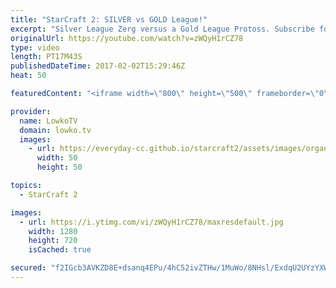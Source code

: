 ```yaml
---
title: "StarCraft 2: SILVER vs GOLD League!"
excerpt: "Silver League Zerg versus a Gold League Protoss. Subscribe for more videos: http://lowko.tv/youtube More StarCraft 2 Casts: https://goo.gl/t6g7aW  A wild match of StarCraft 2 between two non-professional players. While both players decide to sit back for the majority of the game, eventually... Things"
originalUrl: https://youtube.com/watch?v=zWQyH1rCZ78
type: video
length: PT17M43S
publishedDateTime: 2017-02-02T15:29:46Z
heat: 50

featuredContent: "<iframe width=\"800\" height=\"500\" frameborder=\"0\" src=\"https://www.youtube.com/embed/zWQyH1rCZ78\" allow=\"accelerometer; autoplay; encrypted-media; gyroscope; picture-in-picture\" allowfullscreen></iframe>"

provider:
  name: LowkoTV
  domain: lowko.tv
  images:
    - url: https://everyday-cc.github.io/starcraft2/assets/images/organizations/lowko.tv-50x50.jpg
      width: 50
      height: 50

topics:
  - StarCraft 2

images:
  - url: https://i.ytimg.com/vi/zWQyH1rCZ78/maxresdefault.jpg
    width: 1280
    height: 720
    isCached: true

secured: "f2IGcb3AVKZD8E+dsanq4EPu/4hC52ivZTHw/1MuWo/8NHsl/ExdqU2UYzYXWUdc1LrIQFiDoYrT1i7476D4gTJTZxBn6G3KW7Q+EFsQWDtIr79Wad6sOEjMdGgi27ORsVFXXcuqAPcb+sQgsXAUa/+zw5eoMNjfkJGJJ8LH/yqQ/lFvRqTeAEmhNIruMX6hwdTxMQKm2Qo6c0x4s5OojKifGdfo/fdi2pQ6hpWLsPkpCxLRWGPZP0nA8jVLOFO3An7yQvzit0SC7SLmuwor1XwTXjQ4CJJALpB6jTJEVBeIf5PebyxJJGchK049GuvJUZuFEQd7guRd8eUoRNiFTnNS9LSs31hHhHGeCI9+F9yLDGRC6wLoGuFExTcCaZ9UzMaHdZ4dSwLBKbam7hlSoBorwJys6y6fruGQP6eXGnVfpi7ebjasT26nfdCd8tDD;ti/iDNLKJOs9ilK7WJgpvQ=="
---
```


